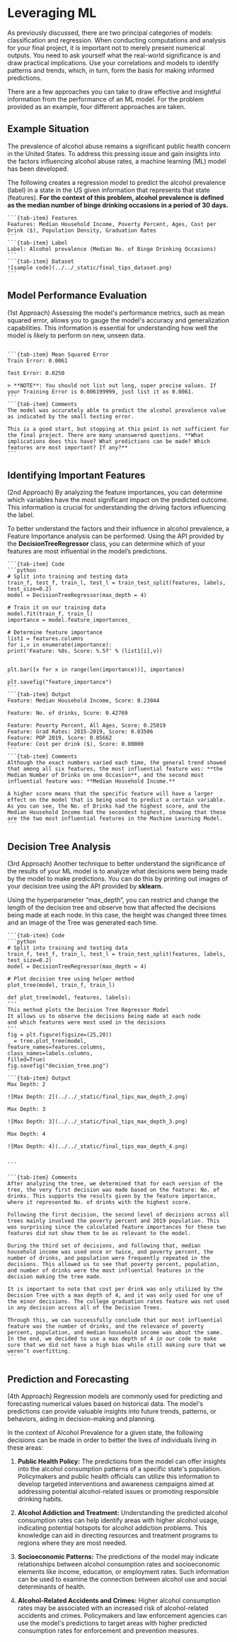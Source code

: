 # <i class="fas fa-book fa-fw"></i> Leveraging ML 
As previously discussed, there are two principal categories of models: classification and regression. When conducting computations and analysis for your final project, it is important not to merely present numerical outputs. You need to ask yourself what the real-world significance is and draw practical implications. Use your correlations and models to identify patterns and trends, which, in turn, form the basis for making informed predictions.

There are a few approaches you can take to draw effective and insightful information from the performance of an ML model. For the problem provided as an example, four different approaches are taken. 

## Example Situation
The prevalence of alcohol abuse remains a significant public health concern in the United States. To address this pressing issue and gain insights into the factors influencing alcohol abuse rates, a  machine learning (ML) model has been developed. 

The following creates a regression model to predict the alcohol prevalence (label) in a state in the US given information that represents that state (features). **For the context of this problem, alcohol prevalence is defined as the median number of binge drinking occasions in a period of 30 days.**

````{tab-set}
```{tab-item} Features
Features: Median Household Income, Poverty Percent, Ages, Cost per Drink ($), Population Density, Graduation Rates
```
```{tab-item} Label
Label: Alcohol prevalence (Median No. of Binge Drinking Occasions)
```
```{tab-item} Dataset 
![sample code](../../_static/final_tips_dataset.png)
```
````
## Model Performance Evaluation
(1st Approach) Assessing the model's performance metrics, such as mean squared error, allows you to gauge the model's accuracy and generalization capabilities. This information is essential for understanding how well the model is likely to perform on new, unseen data.
````{tab-set}

```{tab-item} Mean Squared Error
Train Error: 0.0061

Test Error: 0.0250

> **NOTE**: You should not list out long, super precise values. If your Training Error is 0.006199999, just list it as 0.0061.
```
```{tab-item} Comments
The model was accurately able to predict the alcohol prevalence value as indicated by the small testing error. 
 
This is a good start, but stopping at this point is not sufficient for the final project. There are many unanswered questions. **What implications does this have? What predictions can be made? Which features are most important? If any?**
```
````

## Identifying Important Features
(2nd Approach) By analyzing the feature importances, you can determine which variables have the most significant impact on the predicted outcome. This information is crucial for understanding the driving factors influencing the label.

To better understand the factors and their influence in alcohol prevalence, a Feature Importance analysis can be performed. Using the API provided by the **DecisionTreeRegressor** class, you can determine which of your features are most influential in the model’s predictions. 
````{tab-set}
```{tab-item} Code
```python
# Split into training and testing data
train_f, test_f, train_l, test_l = train_test_split(features, labels, test_size=0.2)
model = DecisionTreeRegressor(max_depth = 4)

# Train it on our training data
model.fit(train_f, train_l)
importance = model.feature_importances_

# Determine feature importance
list1 = features.columns
for i,v in enumerate(importance):
print('Feature: %0s, Score: %.5f' % (list1[i],v))


plt.bar([x for x in range(len(importance))], importance)

plt.savefig("feature_importance")
```
```{tab-item} Output
Feature: Median Household Income, Score: 0.23044

Feature: No. of drinks, Score: 0.42769

Feature: Poverty Percent, All Ages, Score: 0.25019
Feature: Grad Rates: 2015-2019, Score: 0.03506
Feature: POP 2019, Score: 0.05662
Feature: Cost per drink ($), Score: 0.00000
```
```{tab-item} Comments 
Although the exact numbers varied each time, the general trend showed that among all six features, the most influential feature was: **the Median Number of Drinks on one Occasion**, and the second most influential feature was: **Median Household Income.** 

A higher score means that the specific feature will have a larger effect on the model that is being used to predict a certain variable. As you can see, the No. of Drinks had the highest score, and the Median Household Income had the secondest highest, showing that these are the two most influential features in the Machine Learning Model. 
```
````
## Decision Tree Analysis 
(3rd Approach) Another technique to better understand the significance of the results of your ML model is to analyze what decisions were being made by the model to make predictions. You can do this by printing out images of your decision tree using the API provided by **sklearn.**

Using the hyperparameter “max_depth”, you can restrict and change the length of the decision tree and observe how that affected the decisions being made at each node. In this case, the height was changed three times and an image of the Tree was generated each time.

````{tab-set}
```{tab-item} Code
```python
# Split into training and testing data
train_f, test_f, train_l, test_l = train_test_split(features, labels, test_size=0.2)
model = DecisionTreeRegressor(max_depth = 4)

# Plot decision tree using helper method
plot_tree(model, train_f, train_l)

def plot_tree(model, features, labels):
'''
This method plots the Decision Tree Regressor Model
It allows us to observe the decisions being made at each node
and which features were most used in the decisions
'''
fig = plt.figure(figsize=(25,20))
_ = tree.plot_tree(model,
feature_names=features.columns,
class_names=labels.columns,
filled=True)
fig.savefig("decision_tree.png")
```
```{tab-item} Output
Max Depth: 2

![Max Depth: 2](../../_static/final_tips_max_depth_2.png)

Max Depth: 3

![Max Depth: 3](../../_static/final_tips_max_depth_3.png)

Max Depth: 4

![Max Depth: 4](../../_static/final_tips_max_depth_4.png)


```

```{tab-item} Comments 
After analyzing the tree, we determined that for each version of the tree, the very first decision was made based on the feature: No. of drinks. This supports the results given by the feature importance, where it represented No. of drinks with the highest score. 

Following the first decision, the second level of decisions across all trees mainly involved the poverty percent and 2019 population. This was surprising since the calculated feature importances for these two features did not show them to be as relevant to the model. 

During the third set of decisions, and following that, median household income was used once or twice, and poverty percent, the number of drinks, and population were frequently repeated in the decisions. This allowed us to see that poverty percent, population, and number of drinks were the most influential features in the decision making the tree made. 

It is important to note that cost per drink was only utilized by the Decision Tree with a max depth of 4, and it was only used for one of the minor decisions. The college graduation rates feature was not used in any decision across all of the Decision Trees. 

Through this, we can successfully conclude that our most influential feature was the number of drinks, and the relevance of poverty percent, population, and median household income was about the same. In the end, we decided to use a max depth of 4 in our code to make sure that we did not have a high bias while still making sure that we weren’t overfitting. 
```
````

## Prediction and Forecasting
(4th Approach) Regression models are commonly used for predicting and forecasting numerical values based on historical data. The model's predictions can provide valuable insights into future trends, patterns, or behaviors, aiding in decision-making and planning.

In the context of Alcohol Prevalence for a given state, the following decisions can be made in order to better the lives of individuals living in these areas: 

1. **Public Health Policy:** The predictions from the model can offer insights into the alcohol consumption patterns of a specific state's population. Policymakers and public health officials can utilize this information to develop targeted interventions and awareness campaigns aimed at addressing potential alcohol-related issues or promoting responsible drinking habits.

2. **Alcohol Addiction and Treatment:** Understanding the predicted alcohol consumption rates can help identify areas with higher alcohol usage, indicating potential hotspots for alcohol addiction problems. This knowledge can aid in directing resources and treatment programs to regions where they are most needed.

3. **Socioeconomic Patterns:** The predictions of the model may indicate relationships between alcohol consumption rates and socioeconomic elements like income, education, or employment rates. Such information can be used to examine the connection between alcohol use and social determinants of health.

4. **Alcohol-Related Accidents and Crimes:** Higher alcohol consumption rates may be associated with an increased risk of alcohol-related accidents and crimes. Policymakers and law enforcement agencies can use the model's predictions to target areas with higher predicted consumption rates for enforcement and prevention measures.
